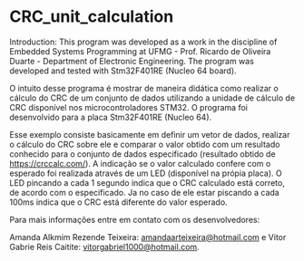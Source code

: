 # CRC_unit_calculation

Introduction: This program was developed as a work in the discipline of Embedded Systems Programming at UFMG - Prof. Ricardo de Oliveira Duarte - Department of Electronic Engineering. The program was developed and tested with Stm32F401RE (Nucleo 64 board).

O intuito desse programa é mostrar de maneira didática como realizar o cálculo do CRC de um conjunto de dados utilizando a unidade de cálculo de CRC disponível nos microcontroladores STM32. O programa foi desenvolvido para a placa Stm32F401RE (Nucleo 64).

Esse exemplo consiste basicamente em definir um vetor de dados, realizar o cálculo do CRC sobre ele e comparar o valor obtido com um resultado conhecido para o conjunto de dados especificado (resultado obtido de  https://crccalc.com/). A indicação se o valor calculado confere com o esperado foi realizada através de um LED (disponível na própia placa). O LED pincando a cada 1 segundo indica que o CRC calculado está correto, de acordo com o especificado. Ja no caso de ele estar piscando a cada 100ms indica que o CRC está diferente do valor esperado. 


Para mais informações entre em contato com os desenvolvedores:

Amanda Alkmim Rezende Teixeira: amandaarteixeira@hotmail.com e Vitor Gabrie Reis Caitite: vitorgabriel1000@hotmail.com.
